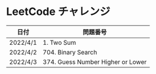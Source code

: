 # LeetCode チャレンジ

| 日付     | 問題番号                          |
| -------- | --------------------------------- |
| 2022/4/1 | 1. Two Sum                        |
| 2022/4/2 | 704. Binary Search                |
| 2022/4/3 | 374. Guess Number Higher or Lower |

